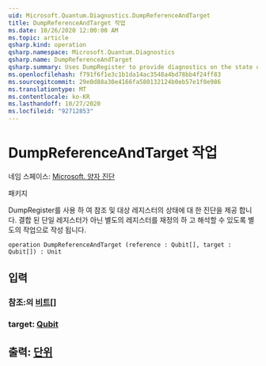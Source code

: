 ```yaml
---
uid: Microsoft.Quantum.Diagnostics.DumpReferenceAndTarget
title: DumpReferenceAndTarget 작업
ms.date: 10/26/2020 12:00:00 AM
ms.topic: article
qsharp.kind: operation
qsharp.namespace: Microsoft.Quantum.Diagnostics
qsharp.name: DumpReferenceAndTarget
qsharp.summary: Uses DumpRegister to provide diagnostics on the state of a reference and target register. Written as separate operation to allow overriding and interpreting as separate registers, rather than as a single combined register.
ms.openlocfilehash: f791f6f1e3c1b1da14ac3548a4bd78bb4f24ff83
ms.sourcegitcommit: 29e0d88a30e4166fa580132124b0eb57e1f0e986
ms.translationtype: MT
ms.contentlocale: ko-KR
ms.lasthandoff: 10/27/2020
ms.locfileid: "92712853"
---
```

# <a name="dumpreferenceandtarget-operation"></a>DumpReferenceAndTarget 작업

네임 스페이스: [Microsoft. 양자 진단](xref:Microsoft.Quantum.Diagnostics)

패키지 [](https://nuget.org/packages/)


DumpRegister를 사용 하 여 참조 및 대상 레지스터의 상태에 대 한 진단을 제공 합니다. 결합 된 단일 레지스터가 아닌 별도의 레지스터를 재정의 하 고 해석할 수 있도록 별도의 작업으로 작성 됩니다.

```qsharp
operation DumpReferenceAndTarget (reference : Qubit[], target : Qubit[]) : Unit
```


## <a name="input"></a>입력

### <a name="reference--qubit"></a>참조:의 [비트](xref:microsoft.quantum.lang-ref.qubit)[]




### <a name="target--qubit"></a>target: [Qubit](xref:microsoft.quantum.lang-ref.qubit)





## <a name="output--unit"></a>출력: [단위](xref:microsoft.quantum.lang-ref.unit)

